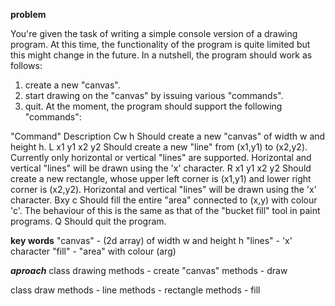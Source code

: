 ____problem____

You're given the task of writing a simple console version of a drawing program. At this time, the functionality of the program is quite limited but this might change in the future. In a nutshell, the program should work as follows:

1. create a new "canvas".
2. start drawing on the "canvas" by issuing various "commands". 
3. quit.
At the moment, the program should support the following "commands":


"Command"
                  Description
Cw h
                  Should create a new "canvas" of width w and height h.
L x1 y1 x2 y2
                  Should create a new "line" from (x1,y1) to (x2,y2). Currently only horizontal or vertical "lines" are supported. Horizontal and vertical "lines" will be drawn using the 'x' character.
R x1 y1 x2 y2
                  Should create a new rectangle, whose upper left corner is (x1,y1) and lower right corner is (x2,y2). Horizontal and vertical "lines" will be drawn using the 'x' character.
Bxy c
                  Should fill the entire "area" connected to (x,y) with colour 'c'. The behaviour of this is the same as that of the "bucket fill" tool in paint programs.
Q
                  Should quit the program.

____key words____
"canvas" - (2d array) of width w and height h
"lines" - 'x' character
"fill" - "area" with colour (arg)

___aproach___
class drawing 
  methods - create "canvas"
  methods - draw

class draw
  methods - line
  methods - rectangle
  methods - fill





